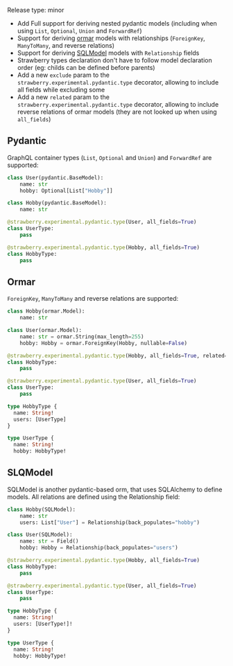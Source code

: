 Release type: minor

- Add Full support for deriving nested pydantic models (including when using `List`, `Optional`, `Union` and `ForwardRef`)
- Support for deriving [ormar](https://github.com/collerek/ormar) models with relationships (`ForeignKey`, `ManyToMany`, and reverse relations)
- Support for deriving [SQLModel](https://github.com/tiangolo/sqlmodel) models with `Relationship` fields
- Strawberry types declaration don't have to follow model declaration order (eg: childs can be defined before parents)
- Add a new `exclude` param to the `strawberry.experimental.pydantic.type` decorator, allowing to include all fields while excluding some
- Add a new `related` param to the `strawberry.experimental.pydantic.type` decorator, allowing to include reverse relations of ormar models (they are not looked up when using `all_fields`)

## Pydantic

GraphQL container types (`List`, `Optional` and `Union`) and `ForwardRef` are supported:

```python
class User(pydantic.BaseModel):
    name: str
    hobby: Optional[List["Hobby"]]

class Hobby(pydantic.BaseModel):
    name: str

@strawberry.experimental.pydantic.type(User, all_fields=True)
class UserType:
    pass

@strawberry.experimental.pydantic.type(Hobby, all_fields=True)
class HobbyType:
    pass
```

## Ormar

`ForeignKey`, `ManyToMany` and reverse relations are supported:

```python
class Hobby(ormar.Model):
    name: str

class User(ormar.Model):
    name: str = ormar.String(max_length=255)
    hobby: Hobby = ormar.ForeignKey(Hobby, nullable=False)

@strawberry.experimental.pydantic.type(Hobby, all_fields=True, related=["users"])
class HobbyType:
    pass

@strawberry.experimental.pydantic.type(User, all_fields=True)
class UserType:
    pass
```

```graphql
type HobbyType {
  name: String!
  users: [UserType]
}

type UserType {
  name: String!
  hobby: HobbyType!
```

## SLQModel

SQLModel is another pydantic-based orm, that uses SQLAlchemy to define models. All relations are defined using the Relationship field:

```python
class Hobby(SQLModel):
    name: str
    users: List["User"] = Relationship(back_populates="hobby")

class User(SQLModel):
    name: str = Field()
    hobby: Hobby = Relationship(back_populates="users")

@strawberry.experimental.pydantic.type(Hobby, all_fields=True)
class HobbyType:
    pass

@strawberry.experimental.pydantic.type(User, all_fields=True)
class UserType:
    pass
```

```graphql
type HobbyType {
  name: String!
  users: [UserType!]!
}

type UserType {
  name: String!
  hobby: HobbyType!
```
